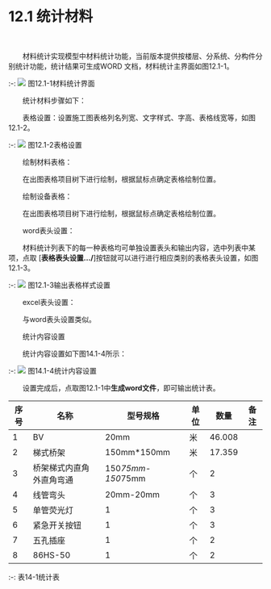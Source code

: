 # 12.1 统计材料
<br/>

&emsp;&emsp;材料统计实现模型中材料统计功能，当前版本提供按楼层、分系统、分构件分别统计功能，统计结果可生成WORD 文档，材料统计主界面如图12.1\-1。


:-: ![](images/633.png)
图12.1\-1材料统计界面

&emsp;&emsp;统计材料步骤如下：

&emsp;&emsp;表格设置：设置施工图表格列名列宽、文字样式、字高、表格线宽等，如图12.1\-2。


:-: ![](images/634.png)
图12.1\-2表格设置

&emsp;&emsp;绘制材料表格：

&emsp;&emsp;在出图表格项目树下进行绘制，根据鼠标点确定表格绘制位置。

&emsp;&emsp;绘制设备表格：

&emsp;&emsp;在出图表格项目树下进行绘制，根据鼠标点确定表格绘制位置。

&emsp;&emsp;word表头设置：

&emsp;&emsp;材料统计列表下的每一种表格均可单独设置表头和输出内容，选中列表中某项，点取
[**表格表头设置.../**]按钮就可以进行进行相应类别的表格表头设置，如图12.1\-3。

:-: ![](images/635.png)
图12.1\-3输出表格样式设置

&emsp;&emsp;excel表头设置：

&emsp;&emsp;与word表头设置类似。

&emsp;&emsp;统计内容设置

&emsp;&emsp;统计内容设置如下图14.1-4所示：


:-: ![](images/636.png)
图14.1-4统计内容设置

&emsp;&emsp;设置完成后，点取图12.1\-1中**生成word文件**，即可输出统计表。

|  序号   |   名称  |   型号规格  | 单位    |    数量 |  备注   |
| --- | --- | --- | --- | --- | --- |
| 1    |  BV   |   20mm  | 米    | 46.008    |     |
|  2   |   梯式桥架  |  150mm*150mm   |  米   | 17.359    |     |
| 3    | 桥架梯式内直角外直角弯通    |150*75mm-150*75mm     |   个  |  2   |     |
| 4    | 线管弯头    | 20mm-20mm    |   个  |  3   |     |
| 5    | 单管荧光灯    |   1  |  个   |    3 |     |
| 6    |    紧急开关按钮 |   1  |   个  |  3   |     |
| 7    |   五孔插座  |  1   |   个  |  2   |     |
| 8    |  86HS-50   |   1  |    个 |   2  |     |

:-: 表14-1统计表
